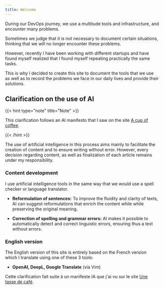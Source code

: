 ```yaml
---
title: Welcome
---
```


During our DevOps journey, we use a multitude tools and infrastructure, and
encounter many problems.

Sometimes we judge that it is not necessary to document certain situations,
thinking that we will no longer encounter these problems.

However, recently I have been working with different startups and have found
myself realized that I found myself repeating practically the same tasks.

This is why I decided to create this site to document the tools that we use as
well as to record the problems we face in our daily lives and provide their
solutions.

## Clarification on the use of AI

{{< hint type="note" title="Note" >}}

This clarification follows an AI manifesto that I saw on the site
[A cup of coffee](https://une-tasse-de.cafe/ai/).

{{< /hint >}}

The use of artificial intelligence in this process aims mainly to facilitate the
creation of content and to ensure writing without error. However, every decision
regarding content, as well as finalization of each article remains under my
responsibility.

### Content development

I use artificial intelligence tools in the same way that we would use a spell
checker or language translator.

- **Reformulation of sentences:** To improve the fluidity and clarity of texts,
  AI can suggest reformulations that enrich the content while while preserving
  the original meaning.

- **Correction of spelling and grammar errors:** AI makes it possible to
  automatically detect and correct linguistic errors, ensuring thus a text
  without errors.

### English version

The English version of this site is entirely based on the French version which I
translate using one of these 3 tools:

- **OpenAI, DeepL, Google Translate** (via Vim)

Cette clarification fait suite à un manifeste IA que j'ai vu sur le site
[Une tasse de café](https://une-tasse-de.cafe/ai/).
